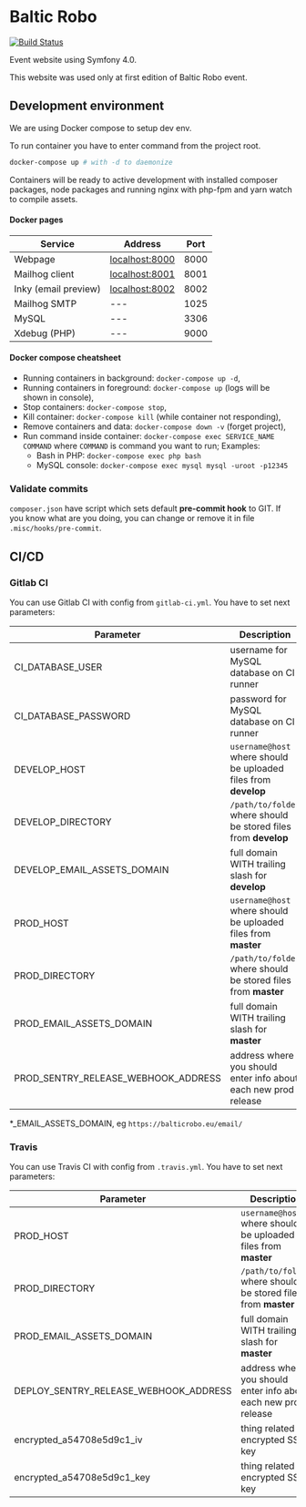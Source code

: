 # Baltic Robo
[![Build Status](https://travis-ci.org/balticrobo/legacy-website-2018.svg?branch=master)](https://travis-ci.org/balticrobo/legacy-website-2018)

Event website using Symfony 4.0.

This website was used only at first edition of Baltic Robo event.

## Development environment
We are using Docker compose to setup dev env.

To run container you have to enter command from the project root.
```bash
docker-compose up # with -d to daemonize
```
Containers will be ready to active development with installed composer packages,
 node packages and running nginx with php-fpm and yarn watch to compile assets.

#### Docker pages
| Service              | Address                                 | Port |
| -------------------- | --------------------------------------- | ---- |
| Webpage              | [localhost:8000](http://localhost:8000) | 8000 |
| Mailhog client       | [localhost:8001](http://localhost:8001) | 8001 |
| Inky (email preview) | [localhost:8002](http://localhost:8002) | 8002 |
| Mailhog SMTP         | ---                                     | 1025 |
| MySQL                | ---                                     | 3306 |
| Xdebug (PHP)         | ---                                     | 9000 |

#### Docker compose cheatsheet
* Running containers in background: `docker-compose up -d`,
* Running containers in foreground: `docker-compose up` (logs will be shown in
 console),
* Stop containers: `docker-compose stop`,
* Kill container: `docker-compose kill` (while container not responding),
* Remove containers and data: `docker-compose down -v` (forget project),
* Run command inside container: `docker-compose exec SERVICE_NAME COMMAND`
 where `COMMAND` is command you want to run; Examples:
  * Bash in PHP: `docker-compose exec php bash`
  * MySQL console: `docker-compose exec mysql mysql -uroot -p12345`

### Validate commits
`composer.json` have script which sets default **pre-commit hook** to GIT. If
 you know what are you doing, you can change or remove it in file
 `.misc/hooks/pre-commit`.

## CI/CD
### Gitlab CI
You can use Gitlab CI with config from `gitlab-ci.yml`.
You have to set next parameters:

| Parameter                           | Description                                                     | Private |
| ----------------------------------- | --------------------------------------------------------------- | ------- |
| CI_DATABASE_USER                    | username for MySQL database on CI runner                        | false   |
| CI_DATABASE_PASSWORD                | password for MySQL database on CI runner                        | false   |
| DEVELOP_HOST                        | `username@host` where should be uploaded files from **develop** | true    |
| DEVELOP_DIRECTORY                   | `/path/to/folder` where should be stored files from **develop** | true    |
| DEVELOP_EMAIL_ASSETS_DOMAIN         | full domain WITH trailing slash for **develop**                 | false   |
| PROD_HOST                           | `username@host` where should be uploaded files from **master**  | true    |
| PROD_DIRECTORY                      | `/path/to/folder` where should be stored files from **master**  | true    |
| PROD_EMAIL_ASSETS_DOMAIN            | full domain WITH trailing slash for **master**                  | false   |
| PROD_SENTRY_RELEASE_WEBHOOK_ADDRESS | address where you should enter info about each new prod release | true    |

*_EMAIL_ASSETS_DOMAIN, eg `https://balticrobo.eu/email/`

### Travis
You can use Travis CI with config from `.travis.yml`.
You have to set next parameters:

| Parameter                             | Description                                                     |
| ------------------------------------- | --------------------------------------------------------------- |
| PROD_HOST                             | `username@host` where should be uploaded files from **master**  |
| PROD_DIRECTORY                        | `/path/to/folder` where should be stored files from **master**  |
| PROD_EMAIL_ASSETS_DOMAIN              | full domain WITH trailing slash for **master**                  |
| DEPLOY_SENTRY_RELEASE_WEBHOOK_ADDRESS | address where you should enter info about each new prod release |
| encrypted_a54708e5d9c1_iv             | thing related to encrypted SSH key                              |
| encrypted_a54708e5d9c1_key            | thing related to encrypted SSH key                              |
